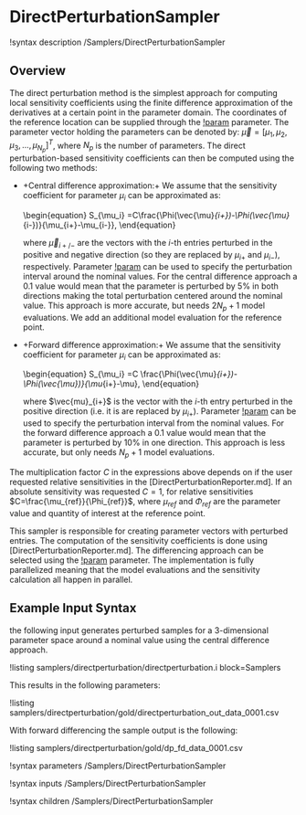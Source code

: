 # DirectPerturbationSampler

!syntax description /Samplers/DirectPerturbationSampler

## Overview

The direct perturbation method is the simplest approach for
computing local sensitivity coefficients using the finite
difference approximation of the derivatives at a certain
point in the parameter domain. The coordinates of the reference
location can be supplied through the [!param](/Samplers/DirectPerturbationSampler/nominal_parameter_values) parameter.
The parameter vector holding the parameters can be denoted by:
$\vec{\mu}=\left[\mu_1,\mu_2,\mu_3,...,\mu_{N_p}\right]^T$, where
$N_p$ is the number of parameters. The direct perturbation-based
sensitivity coefficients can then be computed using the
following two methods:

- +Central difference approximation:+
  We assume that the sensitivity coefficient for parameter
   $\mu_i$ can be approximated as:

  \begin{equation}
  S_{\mu_i} =C\frac{\Phi(\vec{\mu}_{i+})-\Phi(\vec{\mu}_{i-})}{\mu_{i+}-\mu_{i-}},
  \end{equation}

  where $\vec{\mu}_{i+/-}$ are the vectors with the $i$-th entries
  perturbed in the positive and negative direction (so they
  are replaced by $\mu_{i+}$ and $\mu_{i-}$), respectively.
  Parameter [!param](/Samplers/DirectPerturbationSampler/relative_perturbation_intervals)
  can be used to specify
  the perturbation interval around the nominal values. For the
  central difference approach a 0.1 value would mean that the
  parameter is perturbed by 5% in both directions making the
  total perturbation centered around the nominal value. This
  approach is more accurate, but needs $2N_p+1$ model evaluations.
  We add an additional model evaluation for the reference point.

- +Forward difference approximation:+
  We assume that the sensitivity coefficient for parameter
   $\mu_i$ can be approximated as:

  \begin{equation}
  S_{\mu_i} =C \frac{\Phi(\vec{\mu}_{i+})-\Phi(\vec{\mu})}{\mu_{i+}-\mu},
  \end{equation}

  where $\vec{mu}_{i+}$ is the vector with the $i$-th entry
  perturbed in the positive direction (i.e. it is
  are replaced by $\mu_{i+}$).
  Parameter [!param](/Samplers/DirectPerturbationSampler/relative_perturbation_intervals) can be used to specify
  the perturbation interval from the nominal values. For the
  forward difference approach a 0.1 value would mean that the
  parameter is perturbed by 10% in one direction. This
  approach is less accurate, but only needs $N_p+1$ model
  evaluations.

The multiplication factor $C$ in the expressions above depends on if the
user requested relative sensitivities in the [DirectPerturbationReporter.md].
If an absolute sensitivity was requested $C=1$, for relative sensitivities
$C=\frac{\mu_{ref}}{\Phi_{ref}}$, where $\mu_{ref}$ and $\Phi_{ref}$
are the parameter value and quantity of interest at the reference point.

This sampler is responsible for creating parameter vectors with
perturbed entries. The computation of the sensitivity
coefficients is done using [DirectPerturbationReporter.md].
The differencing approach can be selected using the
[!param](/Samplers/DirectPerturbationSampler/perturbation_method)
parameter.
The implementation is fully parallelized meaning that the model
evaluations and the sensitivity calculation all happen in
parallel.


## Example Input Syntax

the following input generates perturbed samples for a
3-dimensional parameter space around a nominal value
using the central difference approach.

!listing samplers/directperturbation/directperturbation.i block=Samplers

This results in the following parameters:

!listing samplers/directperturbation/gold/directperturbation_out_data_0001.csv

With forward differencing the sample output is the following:

!listing samplers/directperturbation/gold/dp_fd_data_0001.csv

!syntax parameters /Samplers/DirectPerturbationSampler

!syntax inputs /Samplers/DirectPerturbationSampler

!syntax children /Samplers/DirectPerturbationSampler
